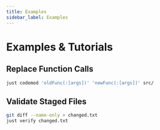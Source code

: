 ```yaml
---
title: Examples
sidebar_label: Examples
---
```


# Examples & Tutorials

## Replace Function Calls
```bash
just codemod 'oldFunc(:[args])' 'newFunc(:[args])' src/
```
## Validate Staged Files
```bash
git diff --name-only > changed.txt
just verify changed.txt

```